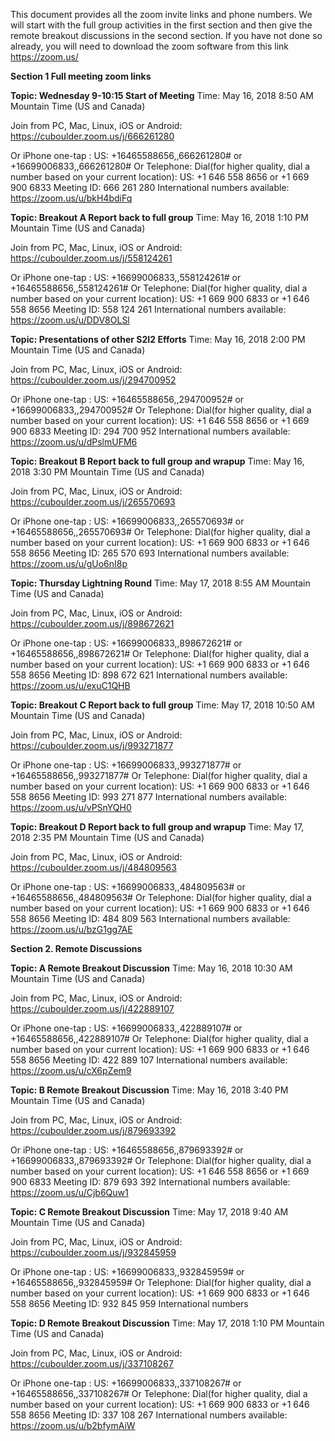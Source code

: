This document provides all the zoom invite links and phone numbers.  We will start with the full group activities in the first section and then give the remote breakout discussions in the second section. If you have not done so already, you will need to download the zoom software from this link https://zoom.us/

**Section 1 Full meeting zoom links**

**Topic: Wednesday 9-10:15 Start of Meeting**
Time: May 16, 2018 8:50 AM Mountain Time (US and Canada)

Join from PC, Mac, Linux, iOS or Android: https://cuboulder.zoom.us/j/666261280

Or iPhone one-tap :
    US: +16465588656,,666261280#  or +16699006833,,666261280# 
Or Telephone:
    Dial(for higher quality, dial a number based on your current location): 
        US: +1 646 558 8656  or +1 669 900 6833 
    Meeting ID: 666 261 280
    International numbers available: https://zoom.us/u/bkH4bdiFq


**Topic: Breakout A Report back to full group**
Time: May 16, 2018 1:10 PM Mountain Time (US and Canada)

Join from PC, Mac, Linux, iOS or Android: https://cuboulder.zoom.us/j/558124261

Or iPhone one-tap :
    US: +16699006833,,558124261#  or +16465588656,,558124261# 
Or Telephone:
    Dial(for higher quality, dial a number based on your current location): 
        US: +1 669 900 6833  or +1 646 558 8656 
    Meeting ID: 558 124 261
    International numbers available: https://zoom.us/u/DDV8OLSl

**Topic: Presentations of other S2I2 Efforts**
Time: May 16, 2018 2:00 PM Mountain Time (US and Canada)

Join from PC, Mac, Linux, iOS or Android: https://cuboulder.zoom.us/j/294700952

Or iPhone one-tap :
    US: +16465588656,,294700952#  or +16699006833,,294700952# 
Or Telephone:
    Dial(for higher quality, dial a number based on your current location): 
        US: +1 646 558 8656  or +1 669 900 6833 
    Meeting ID: 294 700 952
    International numbers available: https://zoom.us/u/dPslmUFM6


**Topic: Breakout B Report back to full group and wrapup**
Time: May 16, 2018 3:30 PM Mountain Time (US and Canada)

Join from PC, Mac, Linux, iOS or Android: https://cuboulder.zoom.us/j/265570693

Or iPhone one-tap :
    US: +16699006833,,265570693#  or +16465588656,,265570693# 
Or Telephone:
    Dial(for higher quality, dial a number based on your current location): 
        US: +1 669 900 6833  or +1 646 558 8656 
    Meeting ID: 265 570 693
    International numbers available: https://zoom.us/u/gUo6nI8p

**Topic: Thursday Lightning Round**
Time: May 17, 2018 8:55 AM Mountain Time (US and Canada)

Join from PC, Mac, Linux, iOS or Android: https://cuboulder.zoom.us/j/898672621

Or iPhone one-tap :
    US: +16699006833,,898672621#  or +16465588656,,898672621# 
Or Telephone:
    Dial(for higher quality, dial a number based on your current location): 
        US: +1 669 900 6833  or +1 646 558 8656 
    Meeting ID: 898 672 621
    International numbers available: https://zoom.us/u/exuC1QHB

**Topic: Breakout C Report back to full group**
Time: May 17, 2018 10:50 AM Mountain Time (US and Canada)

Join from PC, Mac, Linux, iOS or Android: https://cuboulder.zoom.us/j/993271877

Or iPhone one-tap :
    US: +16699006833,,993271877#  or +16465588656,,993271877# 
Or Telephone:
    Dial(for higher quality, dial a number based on your current location): 
        US: +1 669 900 6833  or +1 646 558 8656 
    Meeting ID: 993 271 877
    International numbers available: https://zoom.us/u/vPSnYQH0

**Topic: Breakout D Report back to full group and wrapup**
Time: May 17, 2018 2:35 PM Mountain Time (US and Canada)

Join from PC, Mac, Linux, iOS or Android: https://cuboulder.zoom.us/j/484809563

Or iPhone one-tap :
    US: +16699006833,,484809563#  or +16465588656,,484809563# 
Or Telephone:
    Dial(for higher quality, dial a number based on your current location): 
        US: +1 669 900 6833  or +1 646 558 8656 
    Meeting ID: 484 809 563
    International numbers available: https://zoom.us/u/bzG1gg7AE


**Section 2. Remote Discussions**

**Topic: A Remote Breakout Discussion** 
Time: May 16, 2018 10:30 AM Mountain Time (US and Canada)

Join from PC, Mac, Linux, iOS or Android: https://cuboulder.zoom.us/j/422889107

Or iPhone one-tap :
    US: +16699006833,,422889107#  or +16465588656,,422889107# 
Or Telephone:
    Dial(for higher quality, dial a number based on your current location): 
        US: +1 669 900 6833  or +1 646 558 8656 
    Meeting ID: 422 889 107
    International numbers available: https://zoom.us/u/cX6pZem9



**Topic: B Remote Breakout Discussion**
Time: May 16, 2018 3:40 PM Mountain Time (US and Canada)

Join from PC, Mac, Linux, iOS or Android: https://cuboulder.zoom.us/j/879693392

Or iPhone one-tap :
    US: +16465588656,,879693392#  or +16699006833,,879693392# 
Or Telephone:
    Dial(for higher quality, dial a number based on your current location): 
        US: +1 646 558 8656  or +1 669 900 6833 
    Meeting ID: 879 693 392
    International numbers available: https://zoom.us/u/Cjb6Quw1



**Topic: C Remote Breakout Discussion**
Time: May 17, 2018 9:40 AM Mountain Time (US and Canada)

Join from PC, Mac, Linux, iOS or Android: https://cuboulder.zoom.us/j/932845959

Or iPhone one-tap :
    US: +16699006833,,932845959#  or +16465588656,,932845959# 
Or Telephone:
    Dial(for higher quality, dial a number based on your current location): 
        US: +1 669 900 6833  or +1 646 558 8656 
    Meeting ID: 932 845 959
    International numbers 

**Topic: D Remote Breakout Discussion**
Time: May 17, 2018 1:10 PM Mountain Time (US and Canada)

Join from PC, Mac, Linux, iOS or Android: https://cuboulder.zoom.us/j/337108267

Or iPhone one-tap :
    US: +16699006833,,337108267#  or +16465588656,,337108267# 
Or Telephone:
    Dial(for higher quality, dial a number based on your current location): 
        US: +1 669 900 6833  or +1 646 558 8656 
    Meeting ID: 337 108 267
    International numbers available: https://zoom.us/u/b2bfymAiW


